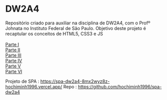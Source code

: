 # DW2A4
Repositório criado para auxiliar na disciplina de DW2A4, com o Profº Johnata no Instituto Federal de São Paulo. Objetivo deste projeto é recaptular os conceitos de HTML5, CSS3 e JS <br><br>
<a href="https://hochiminh1996.github.io/DW2A4/Atividades/A1/index" target="_blank">Parte I </a><br>
<a href="https://hochiminh1996.github.io/DW2A4/Atividades/A2/index" target="_blank">Parte II </a><br>
<a href="https://hochiminh1996.github.io/DW2A4/Atividades/A3/index" target="_blank">Parte III </a><br>
<a href="https://hochiminh1996.github.io/DW2A4/Atividades/A4/index" target="_blank">Parte IV </a><br>
<a href="https://hochiminh1996.github.io/DW2A4/Atividades/A5/index" target="_blank">Parte V </a><br>
<a href="https://hochiminh1996.github.io/DW2A4/Atividades/A6/index" target="_blank">Parte VI </a><br>

Projeto de SPA  : https://spa-dw2a4-8mx2wyz8z-hochiminh1996.vercel.app/
Repo : https://github.com/hochiminh1996/spa-dw2a4




